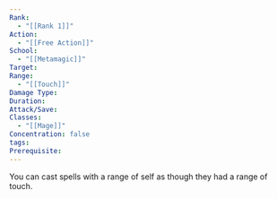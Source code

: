 ```yaml
---
Rank:
  - "[[Rank 1]]"
Action:
  - "[[Free Action]]"
School:
  - "[[Metamagic]]"
Target: 
Range:
  - "[[Touch]]"
Damage Type: 
Duration: 
Attack/Save: 
Classes:
  - "[[Mage]]"
Concentration: false
tags: 
Prerequisite:
---
```

You can cast spells with a range of self as though they had a range of touch.